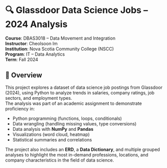 # 🔍 Glassdoor Data Science Jobs – 2024 Analysis

**Course**: DBAS3018 – Data Movement and Integration  
**Instructor**: Cheolsoon Im  
**Institution**: Nova Scotia Community College (NSCC)  
**Program**: IT – Data Analytics  
**Term**: Fall 2024

## 📌 Overview

This project explores a dataset of data science job postings from Glassdoor (2024), using Python to analyze trends in salaries, company ratings, job sectors, and employment types.  
The analysis was part of an academic assignment to demonstrate proficiency in:

- Python programming (functions, loops, conditionals)
- Data wrangling (handling missing values, type conversions)
- Data analysis with **NumPy** and **Pandas**
- Visualizations (word cloud, heatmap)
- Statistical summaries and correlations

The project also includes an **ERD**, a **Data Dictionary**, and multiple grouped analyses to highlight the most in-demand professions, locations, and company characteristics in the field of data science.

